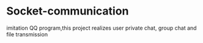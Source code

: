 # Socket-communication
imitation QQ program,this project realizes user private chat, group chat and file transmission
